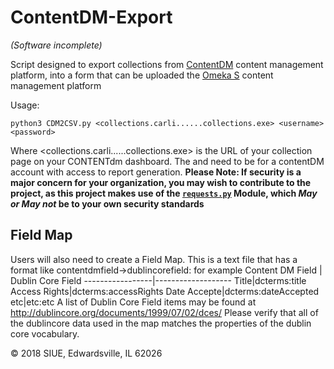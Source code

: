 # ContentDM-Export
_(Software incomplete)_

Script designed to export collections from [ContentDM](https://www.oclc.org/en/contentdm.html) content management platform, into a form that can be uploaded the [Omeka S](https://omeka.org/s/) content management platform

Usage:
```
python3 CDM2CSV.py <collections.carli......collections.exe> <username> <password>
```

Where <collections.carli......collections.exe> is the URL of your collection page on your CONTENTdm dashboard. The <username> and <password> need to be for a contentDM account with access to report generation.
__Please Note: If security is a major concern for your organization, you may wish to contribute to the project, as this project makes use of the [```requests.py```](http://docs.python-requests.org/en/master/) Module, which _May or May not_ be to your own security standards__

## Field Map
Users will also need to create a Field Map.  This is a text file that has a format like contentdmfield->dublincorefield: for example
Content DM Field | Dublin Core Field
-----------------|-------------------
Title|dcterms:title
Access Rights|dcterms:accessRights
Date Accepte|dcterms:dateAccepted
etc|etc:etc
A list of Dublin Core Field items may be found at http://dublincore.org/documents/1999/07/02/dces/
Please verify that all of the dublincore data used in the map matches the properties of the dublin core vocabulary.


© 2018 SIUE, Edwardsville, IL 62026
